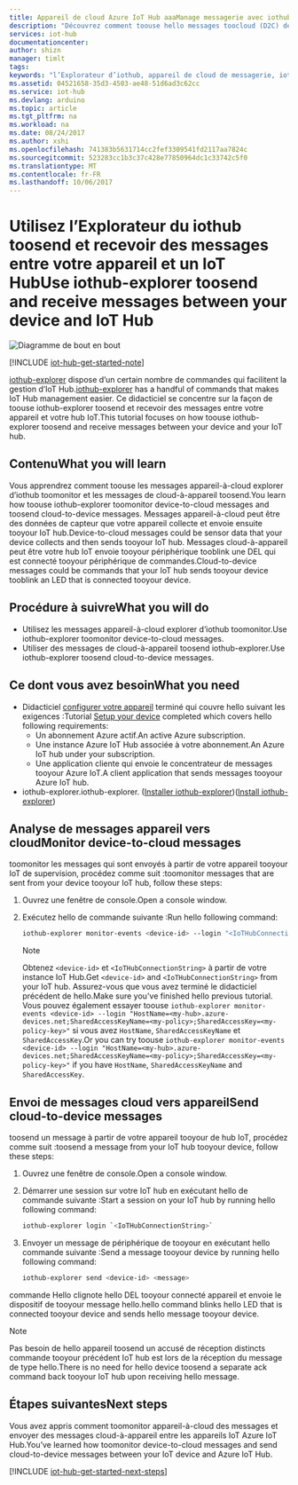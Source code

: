 ```yaml
---
title: Appareil de cloud Azure IoT Hub aaaManage messagerie avec iothub-explorer | Documents Microsoft
description: "Découvrez comment toouse hello messages toocloud (D2C) de l’appareil iothub-explorer CLI outil toomonitor et envoyer des messages de toodevice (C2D) de cloud dans Azure IoT Hub."
services: iot-hub
documentationcenter: 
author: shizn
manager: timlt
tags: 
keywords: "l’Explorateur d’iothub, appareil de cloud de messagerie, iot hub cloud toodevice, cloud toodevice de messagerie"
ms.assetid: 04521658-35d3-4503-ae48-51d6ad3c62cc
ms.service: iot-hub
ms.devlang: arduino
ms.topic: article
ms.tgt_pltfrm: na
ms.workload: na
ms.date: 08/24/2017
ms.author: xshi
ms.openlocfilehash: 741383b5631714cc2fef3309541fd2117aa7824c
ms.sourcegitcommit: 523283cc1b3c37c428e77850964dc1c33742c5f0
ms.translationtype: MT
ms.contentlocale: fr-FR
ms.lasthandoff: 10/06/2017
---
```

# <a name="use-iothub-explorer-toosend-and-receive-messages-between-your-device-and-iot-hub"></a><span data-ttu-id="6e206-104">Utilisez l’Explorateur du iothub toosend et recevoir des messages entre votre appareil et un IoT Hub</span><span class="sxs-lookup"><span data-stu-id="6e206-104">Use iothub-explorer toosend and receive messages between your device and IoT Hub</span></span>

![Diagramme de bout en bout](media/iot-hub-get-started-e2e-diagram/2.png)

[!INCLUDE [iot-hub-get-started-note](../../includes/iot-hub-get-started-note.md)]

<span data-ttu-id="6e206-106">[iothub-explorer](https://github.com/azure/iothub-explorer) dispose d’un certain nombre de commandes qui facilitent la gestion d’IoT Hub.</span><span class="sxs-lookup"><span data-stu-id="6e206-106">[iothub-explorer](https://github.com/azure/iothub-explorer) has a handful of commands that makes IoT Hub management easier.</span></span> <span data-ttu-id="6e206-107">Ce didacticiel se concentre sur la façon de toouse iothub-explorer toosend et recevoir des messages entre votre appareil et votre hub IoT.</span><span class="sxs-lookup"><span data-stu-id="6e206-107">This tutorial focuses on how toouse iothub-explorer toosend and receive messages between your device and your IoT hub.</span></span>

## <a name="what-you-will-learn"></a><span data-ttu-id="6e206-108">Contenu</span><span class="sxs-lookup"><span data-stu-id="6e206-108">What you will learn</span></span>

<span data-ttu-id="6e206-109">Vous apprendrez comment toouse les messages appareil-à-cloud explorer d’iothub toomonitor et les messages de cloud-à-appareil toosend.</span><span class="sxs-lookup"><span data-stu-id="6e206-109">You learn how toouse iothub-explorer toomonitor device-to-cloud messages and toosend cloud-to-device messages.</span></span> <span data-ttu-id="6e206-110">Messages appareil-à-cloud peut être des données de capteur que votre appareil collecte et envoie ensuite tooyour IoT hub.</span><span class="sxs-lookup"><span data-stu-id="6e206-110">Device-to-cloud messages could be sensor data that your device collects and then sends tooyour IoT hub.</span></span> <span data-ttu-id="6e206-111">Messages cloud-à-appareil peut être votre hub IoT envoie tooyour périphérique tooblink une DEL qui est connecté tooyour périphérique de commandes.</span><span class="sxs-lookup"><span data-stu-id="6e206-111">Cloud-to-device messages could be commands that your IoT hub sends tooyour device tooblink an LED that is connected tooyour device.</span></span>

## <a name="what-you-will-do"></a><span data-ttu-id="6e206-112">Procédure à suivre</span><span class="sxs-lookup"><span data-stu-id="6e206-112">What you will do</span></span>

- <span data-ttu-id="6e206-113">Utilisez les messages appareil-à-cloud explorer d’iothub toomonitor.</span><span class="sxs-lookup"><span data-stu-id="6e206-113">Use iothub-explorer toomonitor device-to-cloud messages.</span></span>
- <span data-ttu-id="6e206-114">Utiliser des messages de cloud-à-appareil toosend iothub-explorer.</span><span class="sxs-lookup"><span data-stu-id="6e206-114">Use iothub-explorer toosend cloud-to-device messages.</span></span>

## <a name="what-you-need"></a><span data-ttu-id="6e206-115">Ce dont vous avez besoin</span><span class="sxs-lookup"><span data-stu-id="6e206-115">What you need</span></span>

- <span data-ttu-id="6e206-116">Didacticiel [configurer votre appareil](iot-hub-raspberry-pi-kit-node-get-started.md) terminé qui couvre hello suivant les exigences :</span><span class="sxs-lookup"><span data-stu-id="6e206-116">Tutorial [Setup your device](iot-hub-raspberry-pi-kit-node-get-started.md) completed which covers hello following requirements:</span></span>
  - <span data-ttu-id="6e206-117">Un abonnement Azure actif.</span><span class="sxs-lookup"><span data-stu-id="6e206-117">An active Azure subscription.</span></span>
  - <span data-ttu-id="6e206-118">Une instance Azure IoT Hub associée à votre abonnement.</span><span class="sxs-lookup"><span data-stu-id="6e206-118">An Azure IoT hub under your subscription.</span></span>
  - <span data-ttu-id="6e206-119">Une application cliente qui envoie le concentrateur de messages tooyour Azure IoT.</span><span class="sxs-lookup"><span data-stu-id="6e206-119">A client application that sends messages tooyour Azure IoT hub.</span></span>
- <span data-ttu-id="6e206-120">iothub-explorer.</span><span class="sxs-lookup"><span data-stu-id="6e206-120">iothub-explorer.</span></span> <span data-ttu-id="6e206-121">([Installer iothub-explorer](https://github.com/azure/iothub-explorer))</span><span class="sxs-lookup"><span data-stu-id="6e206-121">([Install iothub-explorer](https://github.com/azure/iothub-explorer))</span></span>

## <a name="monitor-device-to-cloud-messages"></a><span data-ttu-id="6e206-122">Analyse de messages appareil vers cloud</span><span class="sxs-lookup"><span data-stu-id="6e206-122">Monitor device-to-cloud messages</span></span>

<span data-ttu-id="6e206-123">toomonitor les messages qui sont envoyés à partir de votre appareil tooyour IoT de supervision, procédez comme suit :</span><span class="sxs-lookup"><span data-stu-id="6e206-123">toomonitor messages that are sent from your device tooyour IoT hub, follow these steps:</span></span>

1. <span data-ttu-id="6e206-124">Ouvrez une fenêtre de console.</span><span class="sxs-lookup"><span data-stu-id="6e206-124">Open a console window.</span></span>
1. <span data-ttu-id="6e206-125">Exécutez hello de commande suivante :</span><span class="sxs-lookup"><span data-stu-id="6e206-125">Run hello following command:</span></span>

   ```bash
   iothub-explorer monitor-events <device-id> --login "<IoTHubConnectionString>"
   ```

   > [!Note]
   > <span data-ttu-id="6e206-126">Obtenez `<device-id>` et `<IoTHubConnectionString>` à partir de votre instance IoT Hub.</span><span class="sxs-lookup"><span data-stu-id="6e206-126">Get `<device-id>` and `<IoTHubConnectionString>` from your IoT hub.</span></span> <span data-ttu-id="6e206-127">Assurez-vous que vous avez terminé le didacticiel précédent de hello.</span><span class="sxs-lookup"><span data-stu-id="6e206-127">Make sure you've finished hello previous tutorial.</span></span> <span data-ttu-id="6e206-128">Vous pouvez également essayer toouse `iothub-explorer monitor-events <device-id> --login "HostName=<my-hub>.azure-devices.net;SharedAccessKeyName=<my-policy>;SharedAccessKey=<my-policy-key>"` si vous avez `HostName`, `SharedAccessKeyName` et `SharedAccessKey`.</span><span class="sxs-lookup"><span data-stu-id="6e206-128">Or you can try toouse `iothub-explorer monitor-events <device-id> --login "HostName=<my-hub>.azure-devices.net;SharedAccessKeyName=<my-policy>;SharedAccessKey=<my-policy-key>"` if you have `HostName`, `SharedAccessKeyName` and `SharedAccessKey`.</span></span>

## <a name="send-cloud-to-device-messages"></a><span data-ttu-id="6e206-129">Envoi de messages cloud vers appareil</span><span class="sxs-lookup"><span data-stu-id="6e206-129">Send cloud-to-device messages</span></span>

<span data-ttu-id="6e206-130">toosend un message à partir de votre appareil tooyour de hub IoT, procédez comme suit :</span><span class="sxs-lookup"><span data-stu-id="6e206-130">toosend a message from your IoT hub tooyour device, follow these steps:</span></span>

1. <span data-ttu-id="6e206-131">Ouvrez une fenêtre de console.</span><span class="sxs-lookup"><span data-stu-id="6e206-131">Open a console window.</span></span>
1. <span data-ttu-id="6e206-132">Démarrer une session sur votre IoT hub en exécutant hello de commande suivante :</span><span class="sxs-lookup"><span data-stu-id="6e206-132">Start a session on your IoT hub by running hello following command:</span></span>

   ```bash
   iothub-explorer login `<IoTHubConnectionString>`
   ```

1. <span data-ttu-id="6e206-133">Envoyer un message de périphérique de tooyour en exécutant hello commande suivante :</span><span class="sxs-lookup"><span data-stu-id="6e206-133">Send a message tooyour device by running hello following command:</span></span>

   ```bash
   iothub-explorer send <device-id> <message>
   ```

<span data-ttu-id="6e206-134">commande Hello clignote hello DEL tooyour connecté appareil et envoie le dispositif de tooyour message hello.</span><span class="sxs-lookup"><span data-stu-id="6e206-134">hello command blinks hello LED that is connected tooyour device and sends hello message tooyour device.</span></span>

> [!Note]
> <span data-ttu-id="6e206-135">Pas besoin de hello appareil toosend un accusé de réception distincts commande tooyour précédent IoT hub est lors de la réception du message de type hello.</span><span class="sxs-lookup"><span data-stu-id="6e206-135">There is no need for hello device toosend a separate ack command back tooyour IoT hub upon receiving hello message.</span></span>

## <a name="next-steps"></a><span data-ttu-id="6e206-136">Étapes suivantes</span><span class="sxs-lookup"><span data-stu-id="6e206-136">Next steps</span></span>

<span data-ttu-id="6e206-137">Vous avez appris comment toomonitor appareil-à-cloud des messages et envoyer des messages cloud-à-appareil entre les appareils IoT Azure IoT Hub.</span><span class="sxs-lookup"><span data-stu-id="6e206-137">You’ve learned how toomonitor device-to-cloud messages and send cloud-to-device messages between your IoT device and Azure IoT Hub.</span></span>

[!INCLUDE [iot-hub-get-started-next-steps](../../includes/iot-hub-get-started-next-steps.md)]
